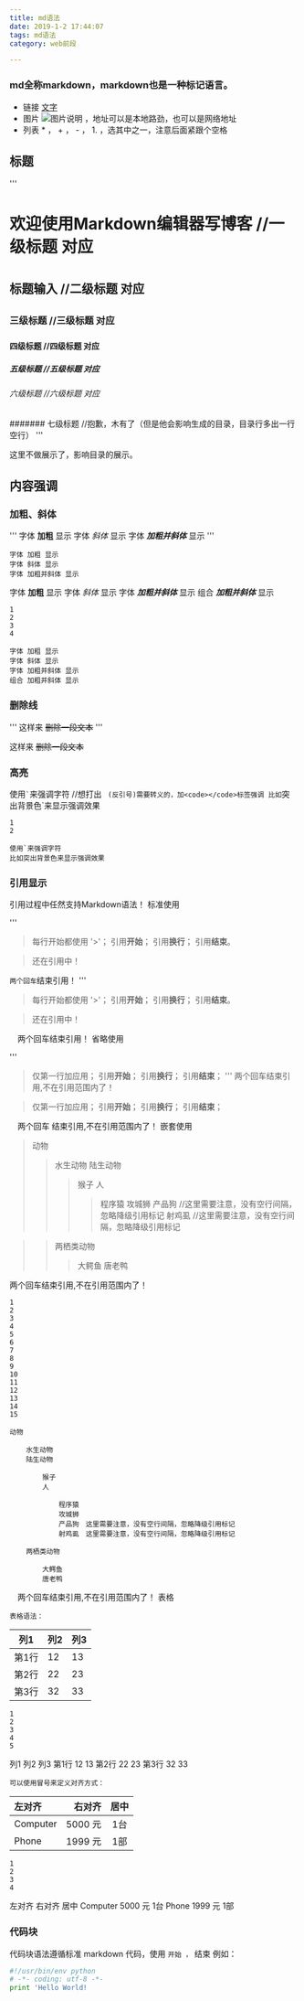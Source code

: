 ```yaml
---
title: md语法
date: 2019-1-2 17:44:07
tags: md语法
category: web前段

---
```


### md全称markdown，markdown也是一种标记语言。
<!-- more -->
- 链接 [文字](链接地址)
- 图片 ![图片说明](图片地址) ，地址可以是本地路劲，也可以是网络地址
- 列表 * ， + ， - ， 1. ，选其中之一，注意后面紧跟个空格

## 标题
'''
# 欢迎使用Markdown编辑器写博客    //一级标题 对应 <h1> </h1>
## 标题输入                     //二级标题 对应 <h2> </h2>
### 三级标题                    //三级标题 对应 <h3> </h3>
#### 四级标题                   //四级标题 对应 <h4> </h4>
##### 五级标题                  //五级标题 对应 <h5> </h5>
###### 六级标题                 //六级标题 对应 <h6> </h6>
####### 七级标题                //抱歉，木有了（但是他会影响生成的目录，目录行多出一行空行）
'''

这里不做展示了，影响目录的展示。

## 内容强调
### 加粗、斜体

'''
字体 **加粗** 显示
字体 *斜体* 显示
字体 ***加粗并斜体*** 显示
'''
  

    字体 加粗 显示
    字体 斜体 显示
    字体 加粗并斜体 显示

字体 __加粗__ 显示
字体 _斜体_ 显示
字体 ___加粗并斜体___ 显示
组合 *__加粗并斜体__* 显示

    1
    2
    3
    4

    字体 加粗 显示
    字体 斜体 显示
    字体 加粗并斜体 显示
    组合 加粗并斜体 显示

### 删除线
'''
这样来 ~~删除一段文本~~
'''
   
这样来 ~~删除一段文本~~

### 高亮

使用<code>\`</code>来强调字符   //想打出  ` (反引号)需要转义的，加<code></code>标签强调
比如`突出背景色`来显示强调效果

    1
    2

    使用`来强调字符
    比如突出背景色来显示强调效果

### 引用显示

引用过程中任然支持Markdown语法！
标准使用

'''
> 每行开始都使用 '>'；
> 引用**开始**；
> 引用**换行**；
> 引用**结束**。

> 还在引用中！

`两个回车`结束引用！
'''

> 每行开始都使用 '>'；
> 引用**开始**；
> 引用**换行**；
> 引用**结束**。

> 还在引用中！

　两个回车结束引用！
省略使用

'''
> 仅第一行加应用；
引用**开始**；
引用**换行**；
引用**结束**；
'''
两个回车结束引用,不在引用范围内了！

> 仅第一行加应用；
引用**开始**；
引用**换行**；
引用**结束**；

　两个回车 结束引用,不在引用范围内了！
嵌套使用

> 动物
>> 水生动物
>> 陆生动物
>>> 猴子
>>> 人
>>>> 程序猿
>>>> 攻城狮
>>产品狗 //这里需要注意，没有空行间隔，忽略降级引用标记
射鸡虱   //这里需要注意，没有空行间隔，忽略降级引用标记

>> 两栖类动物
>>> 大鳄鱼
唐老鸭

两个回车结束引用,不在引用范围内了！

    1
    2
    3
    4
    5
    6
    7
    8
    9
    10
    11
    12
    13
    14
    15

    动物

        水生动物
        陆生动物

            猴子
            人

                程序猿
                攻城狮
                产品狗　这里需要注意，没有空行间隔，忽略降级引用标记
                射鸡虱　这里需要注意，没有空行间隔，忽略降级引用标记

        两栖类动物

            大鳄鱼
            唐老鸭

　两个回车结束引用,不在引用范围内了！
表格

    表格语法：

列1   | 列2 | 列3 
----- | --- | ---- 
第1行 | 12  | 13  
第2行 | 22  | 23  
第3行 | 32  | 33  

    1
    2
    3
    4
    5

列1 	列2 	列3
第1行 	12 	13
第2行 	22 	23
第3行 	32 	33

    可以使用冒号来定义对齐方式：

| 左对齐    |  右对齐 | 居中 |
| :-------- | -------:| :--: |
| Computer  | 5000 元 |  1台 |
| Phone     | 1999 元 |  1部 |

    1
    2
    3
    4

左对齐 	右对齐 	居中
Computer 	5000 元 	1台
Phone 	1999 元 	1部
### 代码块

代码块语法遵循标准 markdown 代码，使用 ``` 开始 ， ``` 结束 例如：

```Python
#!/usr/bin/env python
# -*- coding: utf-8 -*-
print 'Hello World!